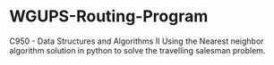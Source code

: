 # WGUPS-Routing-Program
C950 - Data Structures and Algorithms II 
Using the Nearest neighbor algorithm solution in python to solve the travelling salesman problem.
